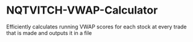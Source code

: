 # NQTVITCH-VWAP-Calculator
Efficiently calculates running VWAP scores for each stock at every trade that is made and outputs it in a file
